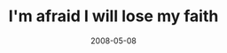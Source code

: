 ---
layout: base.njk
title : 'I&#39;m afraid I will lose my faith' 
view_title : 'I&#39;m afraid I will lose my faith' 
year : '2008' 
date : '2008-05-08' 
img_file : '/drawing/imafraidilllosemyfaith.png' 
html_file : 'imafraidilllosemyfaith' 
next_html : 'ihopeyoumissmetoo.html' 
year_order : '193' 
permalink : "title/{{html_file}}.html"
---